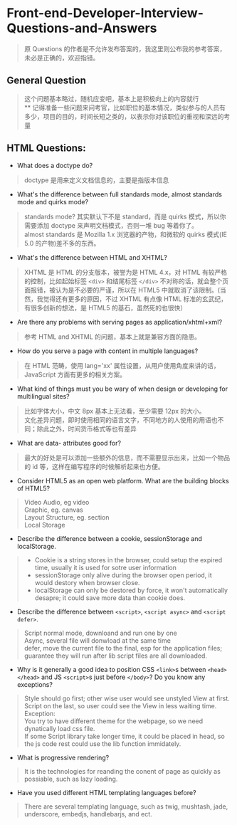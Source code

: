 # Front-end-Developer-Interview-Questions-and-Answers

> 原 Questions 的作者是不允许发布答案的，我这里则公布我的参考答案，未必是正确的，欢迎指错。

## General Question  

> 这个问题基本略过，随机应变吧，基本上是积极向上的内容就行  
> \*\* 记得准备一些问题来问考官，比如职位的基本情况，类似参与的人员有多少，项目的目的，时间长短之类的，以表示你对该职位的重视和深远的考量

## HTML Questions:
- What does a doctype do?
> doctype 是用来定义文档信息的，主要是指版本信息

- What's the difference between full standards mode, almost standards mode and quirks mode?
> standards mode? 其实默认下不是 standard，而是 quirks 模式，所以你需要添加 doctype 来声明文档模式，否则一堆 bug 等着你了。  
> almost standards 是 Mozilla 1.x 浏览器的产物，和微软的 quirks 模式(IE 5.0 的产物)差不多的东西。

- What's the difference between HTML and XHTML?
> XHTML 是 HTML 的分支版本，被誉为是 HTML 4.x，对 HTML 有较严格的控制，比如起始标签 `<div>` 和结尾标签 `</div>` 
> 不对称的话，就会整个页面报错，被认为是不必要的严谨，所以在 HTML5 中就取消了该限制。(当然，我觉得还有更多的原因，不过 
> XHTML 有点像 HTML 标准的玄武纪，有很多创新的想法，是 HTML5 的基石，虽然死的也很快）

- Are there any problems with serving pages as application/xhtml+xml?
> 参考 HTML and XHTML 的问题，基本上就是兼容方面的隐患。

- How do you serve a page with content in multiple languages?
> 在 HTML 范畴，使用 lang='xx' 属性设置，从用户使用角度来讲的话，JavaScript 方面有更多的相关方案。

- What kind of things must you be wary of when design or developing for multilingual sites?
> 比如字体大小，中文 8px 基本上无法看，至少需要 12px 的大小。  
> 文化差异问题，即时使用相同的语言文字，不同地方的人使用的用语也不同；除此之外，时间货币格式等也有差异

- What are data- attributes good for?
> 最大的好处是可以添加一些额外的信息，而不需要显示出来，比如一个物品的 id 等，这样在编写程序的时候解析起来也方便。

- Consider HTML5 as an open web platform. What are the building blocks of HTML5?
> Video Audio, eg video  
> Graphic, eg. canvas  
> Layout Structure, eg. section  
> Local Storage  

- Describe the difference between a cookie, sessionStorage and localStorage.
> - Cookie is a string stores in the browser, could setup the expired time, usually it is used for sotre user information  
> - sessionStorage only alive during the browser open period, it would destory when browser close.  
> - localStorage can only be destored by force, it won't automatically desapre; it could save more data than cookie does.  

- Describe the difference between `<script>`, `<script async>` and `<script defer>`.
> Script normal mode, downloand and run one by one  
> Async, several file will donwload at the same time  
> defer, move the current file to the final, esp for the application files; guarantee they will run after lib script files are 
all downloaded.  

- Why is it generally a good idea to position CSS `<link>`s between `<head></head>` and JS `<script>`s just before `</body>`? Do you know any exceptions?
> Style should go first; other wise user would see unstyled View at first.    
> Script on the last, so user could see the View in less waiting time.  
> Exception:  
> You try to have different theme for the webpage, so we need dynatically load css file.  
> If some Script library take longer time, it could be placed in head, so the js code rest could use the lib function immidately.  

- What is progressive rendering?
> It is the technologies for reanding the conent of page as quickly as possiable, such as lazy loading.  

- Have you used different HTML templating languages before?
> There are several templating language, such as twig, mushtash, jade, underscore, embedjs, handlebarjs, and ect.  
